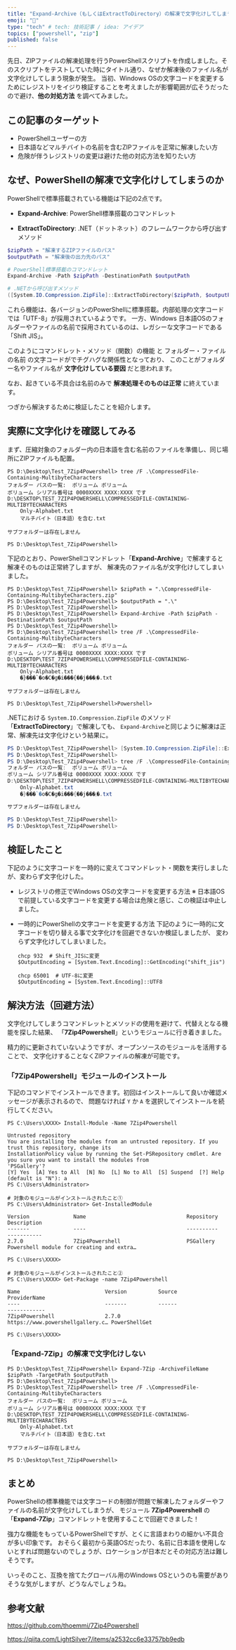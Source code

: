 ```yaml
---
title: "Expand-Archive（もしくはExtractToDirectory）の解凍で文字化けしてしまう場合"
emoji: "🧊"
type: "tech" # tech: 技術記事 / idea: アイデア
topics: ["powershell", "zip"]
published: false
---
```


先日、ZIPファイルの解凍処理を行うPowerShellスクリプトを作成しました。そのスクリプトをテストしていた時にタイトル通り、なぜか解凍後のファイル名が文字化けしてしまう現象が発生。
当初、Windows OSの文字コードを変更するためにレジストリをイジり検証することを考えましたが影響範囲が広そうだったので避け、**他の対処方法** を調べてみました。

## この記事のターゲット

- PowerShellユーザーの方
- 日本語などマルチバイトの名前を含むZIPファイルを正常に解凍したい方
- 危険が伴うレジストリの変更は避けた他の対応方法を知りたい方

## なぜ、PowerShellの解凍で文字化けしてしまうのか

PowerShellで標準搭載されている機能は下記の2点です。

- **Expand-Archive**: PowerShell標準搭載のコマンドレット
  
- **ExtractToDirectory**: \.NET（ドットネット）のフレームワークから呼び出すメソッド

```powershell
$zipPath = "解凍するZIPファイルのパス"
$outputPath = "解凍後の出力先のパス"

# PowerShell標準搭載のコマンドレット
Expand-Archive -Path $zipPath -DestinationPath $outputPath

# .NETから呼び出すメソッド
([System.IO.Compression.ZipFile]::ExtractToDirectory($zipPath, $outputPath))
```

これら機能は、各バージョンのPowerShellに標準搭載。内部処理の文字コードでは「UTF-8」が採用されているようです。
一方、Windows 日本語OSのフォルダーやファイルの名前で採用されているのは、レガシーな文字コードである「Shift JIS」。

このようにコマンドレット・メソッド（関数）の機能 と フォルダー・ファイルの名前 の文字コードがでチグハグな関係性となっており、
このことがフォルダー名やファイル名が **文字化けしている要因** だと思われます。

なお、起きている不具合は名前のみで **解凍処理そのものは正常** に終えています。

つぎから解決するために検証したことを紹介します。

## 実際に文字化けを確認してみる

まず、圧縮対象のフォルダー内の日本語を含む名前のファイルを準備し、同じ場所にZIPファイルも配置。

```powershell:日本語を含む名前のファイルを準備
PS D:\Desktop\Test_7Zip4Powershell> tree /F .\CompressedFile-Containing-MultibyteCharacters
フォルダー パスの一覧:  ボリューム ボリューム
ボリューム シリアル番号は 0000XXXX XXXX:XXXX です
D:\DESKTOP\TEST_7ZIP4POWERSHELL\COMPRESSEDFILE-CONTAINING-MULTIBYTECHARACTERS
    Only-Alphabet.txt
    マルチバイト（日本語）を含む.txt

サブフォルダーは存在しません

PS D:\Desktop\Test_7Zip4Powershell>
```

下記のとおり、PowerShellコマンドレット「**Expand-Archive**」で解凍すると解凍そのものは正常終了しますが、
解凍先のファイル名が文字化けしてしまいました。

```powershell:実際に実行した結果
PS D:\Desktop\Test_7Zip4Powershell> $zipPath = ".\CompressedFile-Containing-MultibyteCharacters.zip"
PS D:\Desktop\Test_7Zip4Powershell> $outputPath = ".\"
PS D:\Desktop\Test_7Zip4Powershell>
PS D:\Desktop\Test_7Zip4Powershell> Expand-Archive -Path $zipPath -DestinationPath $outputPath
PS D:\Desktop\Test_7Zip4Powershell>
PS D:\Desktop\Test_7Zip4Powershell> tree /F .\CompressedFile-Containing-MultibyteCharacters
フォルダー パスの一覧:  ボリューム ボリューム
ボリューム シリアル番号は 0000XXXX XXXX:XXXX です
D:\DESKTOP\TEST_7ZIP4POWERSHELL\COMPRESSEDFILE-CONTAINING-MULTIBYTECHARACTERS
    Only-Alphabet.txt
    �}���`�o�C�g�i���{��j���܂�.txt

サブフォルダーは存在しません

PS D:\Desktop\Test_7Zip4Powershell>Powershell>
```

\.NETにおける `System.IO.Compression.ZipFile` のメソッド「**ExtractToDirectory**」で解凍しても、
`Expand-Archive`と同じように解凍は正常、解凍先は文字化けという結果に。

```powershell
PS D:\Desktop\Test_7Zip4Powershell> [System.IO.Compression.ZipFile]::ExtractToDirectory($zipPath, $outputPath)
PS D:\Desktop\Test_7Zip4Powershell>
PS D:\Desktop\Test_7Zip4Powershell> tree /F .\CompressedFile-Containing-MultibyteCharacters
フォルダー パスの一覧:  ボリューム ボリューム
ボリューム シリアル番号は 0000XXXX XXXX:XXXX です
D:\DESKTOP\TEST_7ZIP4POWERSHELL\COMPRESSEDFILE-CONTAINING-MULTIBYTECHARACTERS
    Only-Alphabet.txt
    �}���`�o�C�g�i���{��j���܂�.txt

サブフォルダーは存在しません

PS D:\Desktop\Test_7Zip4Powershell>
PS D:\Desktop\Test_7Zip4Powershell>
```

## 検証したこと

下記のように文字コードを一時的に変えてコマンドレット・関数を実行しましたが、変わらず文字化けした。

- レジストリの修正でWindows OSの文字コードを変更する方法
    ※ 日本語OSで前提している文字コードを変更する場合は危険と感じ、この検証は中止しました。

- 一時的にPowerShellの文字コードを変更する方法
    下記のように一時的に文字コードを切り替える事で文字化けを回避できないか検証しましたが、
    変わらず文字化けしてしまいました。

    ```powershell:解凍前に文字コードを「Shift JIS」へ変更
    chcp 932  # Shift_JISに変更
    $OutputEncoding = [System.Text.Encoding]::GetEncoding("shift_jis")
    ```

    ```powershell:解凍後に文字コードを「UTF-8」に戻す
    chcp 65001  # UTF-8に変更
    $OutputEncoding = [System.Text.Encoding]::UTF8
    ```

## 解決方法（回避方法）

文字化けしてしまうコマンドレットとメソッドの使用を避けて、代替えとなる機能を探した結果、
「**7Zip4Powershell**」というモジュールに行き着きました。

精力的に更新されていないようですが、オープンソースのモジュールを活用することで、
文字化けすることなくZIPファイルの解凍が可能です。

### 「7Zip4Powershell」モジュールのインストール

下記のコマンドでインストールできます。初回はインストールして良いか確認メッセージが表示されるので、
問題なければ `Y` か `A` を選択してインストールを続行してください。

```powershell:7Zip4Powershellモジュールをインストール
PS C:\Users\XXXX> Install-Module -Name 7Zip4Powershell

Untrusted repository
You are installing the modules from an untrusted repository. If you trust this repository, change its
InstallationPolicy value by running the Set-PSRepository cmdlet. Are you sure you want to install the modules from
'PSGallery'?
[Y] Yes  [A] Yes to All  [N] No  [L] No to All  [S] Suspend  [?] Help (default is "N"): a
PS C:\Users\Administrator>

# 対象のモジュールがインストールされたこと①
PS C:\Users\Administrator> Get-InstalledModule

Version              Name                                Repository           Description
-------              ----                                ----------           -----------
2.7.0                7Zip4Powershell                     PSGallery            Powershell module for creating and extra…

PS C:\Users\XXXX>

# 対象のモジュールがインストールされたこと②
PS C:\Users\XXXX> Get-Package -name 7Zip4Powershell

Name                           Version          Source                           ProviderName
----                           -------          ------                           ------------
7Zip4Powershell                2.7.0            https://www.powershellgallery.c… PowerShellGet

PS C:\Users\XXXX>
```

### 「Expand-7Zip」の解凍で文字化けしない

```powershell:「Expand-7Zip」で解凍
PS D:\Desktop\Test_7Zip4Powershell> Expand-7Zip -ArchiveFileName $zipPath -TargetPath $outputPath
PS D:\Desktop\Test_7Zip4Powershell> 
PS D:\Desktop\Test_7Zip4Powershell> tree /F .\CompressedFile-Containing-MultibyteCharacters
フォルダー パスの一覧:  ボリューム ボリューム
ボリューム シリアル番号は 0000XXXX XXXX:XXXX です
D:\DESKTOP\TEST_7ZIP4POWERSHELL\COMPRESSEDFILE-CONTAINING-MULTIBYTECHARACTERS
    Only-Alphabet.txt
    マルチバイト（日本語）を含む.txt

サブフォルダーは存在しません

PS D:\Desktop\Test_7Zip4Powershell>
```

## まとめ

PowerShellの標準機能では文字コードの制御が問題で解凍したフォルダーやファイルの名前が文字化けしてしまうが、
モジュール **7Zip4Powershell** の「**Expand-7Zip**」コマンドレットを使用することで回避できました！

強力な機能をもっているPowerShellですが、とくに言語まわりの細かい不具合が多い印象です。
おそらく最初から英語OSだったり、名前に日本語を使用しないとすれば問題ないのでしょうが、ロケーションが日本だとその対応方法は難しそうです。

いっそのこと、互換を捨てたグローバル用のWindows OSというのも需要がありそうな気がしますが、どうなんでしょうね。

## 参考文献

https://github.com/thoemmi/7Zip4Powershell

https://qiita.com/LightSilver7/items/a2532cc6e33757bb9edb
